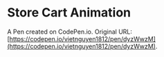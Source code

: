 # Store Cart Animation

A Pen created on CodePen.io. Original URL: [https://codepen.io/vietnguyen1812/pen/dyzWwzM](https://codepen.io/vietnguyen1812/pen/dyzWwzM).


